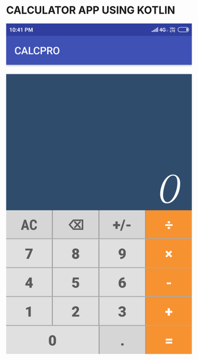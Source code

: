 # CALCULATOR APP USING KOTLIN
![Screen shot](https://github.com/Rpmalukani22/CALCPRO-app/blob/master/SS.png)
